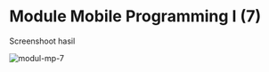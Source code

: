 # Module Mobile Programming I (7)

Screenshoot hasil

![modul-mp-7](https://user-images.githubusercontent.com/68887223/229430272-6c49bfde-03ce-423d-831b-5f902d85d847.png)

